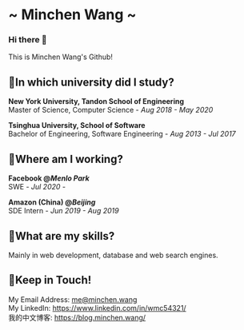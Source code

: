 # ~ Minchen Wang ~

### Hi there 👋

This is Minchen Wang's Github!

## 🧶In which university did I study?

**New York University, Tandon School of Engineering**   
Master of Science, Computer Science - _Aug 2018 - May 2020_  

**Tsinghua University, School of Software**  
Bachelor of Engineering, Software Engineering - _Aug 2013 - Jul 2017_  

## 🎨Where am I working?

**Facebook @_Menlo Park_**  
SWE - _Jul 2020 -_  

**Amazon (China) @_Beijing_**  
SDE Intern - _Jun 2019 - Aug 2019_  

## 🎯What are my skills?
Mainly in web development, database and web search engines.

## 👀Keep in Touch!

My Email Address: me@minchen.wang  
My LinkedIn: https://www.linkedin.com/in/wmc54321/  
我的中文博客: https://blog.minchen.wang/  

<!--
**wmc54321/wmc54321** is a ✨ _special_ ✨ repository because its `README.md` (this file) appears on your GitHub profile.

Here are some ideas to get you started:

- 🔭 I’m currently working on ...
- 🌱 I’m currently learning ...
- 👯 I’m looking to collaborate on ...
- 🤔 I’m looking for help with ...
- 💬 Ask me about ...
- 📫 How to reach me: ...
- 😄 Pronouns: ...
- ⚡ Fun fact: ...
-->
